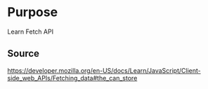 # Purpose
Learn Fetch API

## Source
https://developer.mozilla.org/en-US/docs/Learn/JavaScript/Client-side_web_APIs/Fetching_data#the_can_store